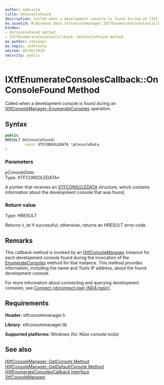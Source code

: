 ```yaml
---
author: aablackm
title: OnConsoleFound
description: Called when a development console is found during an [IXtfConsoleManager::EnumerateConsoles](../../IXtfConsoleManager/methods/enumerateconsoles-ixtfconsolemanager-xtfconsolemanager-xbox-microsoft-m.md) operation.
ms.assetid: M:Windows.Xbox.xtfconsolemanager.IXtfEnumerateConsolesCallback.OnConsoleFound(XTFCONSOLEDATA)
kindex:
- OnConsoleFound method
- IXtfEnumerateConsolesCallback--OnConsoleFound method
ms.author: stevenpr
ms.topic: reference
edited: 06/05/2019
security: public
---
```


# IXtfEnumerateConsolesCallback::OnConsoleFound Method
  
Called when a development console is found during an [IXtfConsoleManager::EnumerateConsoles](../../IXtfConsoleManager/methods/enumerateconsoles-ixtfconsolemanager-xtfconsolemanager-xbox-microsoft-m.md) operation.  
  
<a id="syntaxSection"></a>
  
## Syntax
  
```cpp
public:
HRESULT OnConsoleFound(
         const XTFCONSOLEDATA *pConsoleData
)  
```
  
<a id="parametersSection"></a>
  
### Parameters
  
*pConsoleData*  
Type: XTFCONSOLEDATA\*  
  
A pointer that receives an [XTFCONSOLEDATA](../../../structures/xtfconsoledata-xtfconsolemanager-xbox-microsoft-t.md) structure, which contains information about the development console that was found.  
  
<a id="retvalSection"></a>
  
### Return value
  
Type: HRESULT  
  
Returns `S_OK` if successful; otherwise, returns an HRESULT error code.  
  
<a id="remarksSection"></a>
  
## Remarks
  
This callback method is invoked by an [IXtfConsoleManager](../../IXtfConsoleManager/ixtfconsolemanager-xtfconsolemanager-xbox-microsoft-t.md) instance for each development console found during the invocation of the [EnumerateConsoles](../../IXtfConsoleManager/methods/enumerateconsoles-ixtfconsolemanager-xtfconsolemanager-xbox-microsoft-m.md) method for that instance. This method provides information, including the name and Tools IP address, about the found development console.  
  
For more information about connecting and querying development consoles, see [Connect (xbconnect.exe) (NDA topic)](../../../../../../../tools-console/xbox-tools-and-apis/commandlinetools/xbconnect.md).  
  
<a id="requirementsSection"></a>
  
## Requirements
  
**Header:** xtfconsolemanager.h  
  
**Library:** xtfconsolemanager.lib  
  
**Supported platforms:** Windows (for Xbox console tools)  
  
<a id="seealsoSection"></a>
  
## See also
  
[IXtfConsoleManager::GetConsole Method](../../IXtfConsoleManager/methods/getconsole-ixtfconsolemanager-xtfconsolemanager-xbox-microsoft-m.md)  
[IXtfConsoleManager::GetDefaultConsole Method](../../IXtfConsoleManager/methods/getdefaultconsole-ixtfconsolemanager-xtfconsolemanager-xbox-microsoft-m.md)  
[IXtfEnumerateConsolesCallback Interface](../ixtfenumerateconsolescallback-xtfconsolemanager-xbox-microsoft-t.md)  
[XtfConsoleManager](../../../xtfconsolemanager-xbox-microsoft-n.md)  
  